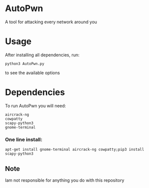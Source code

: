 # AutoPwn
A tool for attacking every network around you
 
 # Usage
 After installing all dependencies, run:
 
 ```python3 AutoPwn.py```
 
 to see the available options
 
# Dependencies

To run AutoPwn you will need:
```
aircrack-ng
cowpatty
scapy-python3
gnome-terminal 
```
### One line install:
```apt-get install gnome-terminal aircrack-ng cowpatty;pip3 install scapy-python3```

## Note 
Iam not responsible for anything you do with this repository
